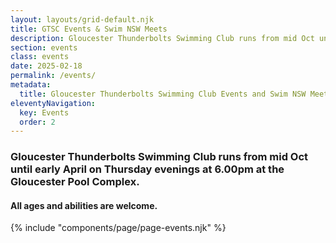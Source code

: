 ```yaml
---
layout: layouts/grid-default.njk
title: GTSC Events & Swim NSW Meets
description: Gloucester Thunderbolts Swimming Club runs from mid Oct until early April on Thursday evenings at 6.00pm at the Gloucester Pool Complex.  All ages and abilities are welcome.
section: events
class: events
date: 2025-02-18
permalink: /events/
metadata: 
  title: Gloucester Thunderbolts Swimming Club Events and Swim NSW Meets
eleventyNavigation:
  key: Events
  order: 2
---
```






<h3>Gloucester Thunderbolts Swimming Club runs from mid Oct until early April on Thursday evenings at 6.00pm at the Gloucester Pool Complex.</h3>

<h4>All ages and abilities are welcome.</h4>


{% include "components/page/page-events.njk" %}